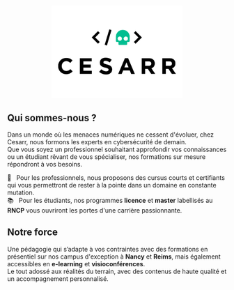 <div align="center">
  <a href="https://www.cesarr.fr">
    <img src="./assets/images/logo.png" width="300px">
  </a>
</div>

## Qui sommes-nous ?

Dans un monde où les menaces numériques ne cessent d'évoluer, chez Cesarr, nous formons les experts en cybersécurité de demain.  
Que vous soyez un professionnel souhaitant approfondir vos connaissances ou un étudiant rêvant de vous spécialiser, nos formations sur mesure répondront à vos besoins. 

🏢 &nbsp; Pour les professionnels, nous proposons des cursus courts et certifiants qui vous permettront de rester à la pointe dans un domaine en constante mutation.  
📚 &nbsp; Pour les étudiants, nos programmes **licence** et **master** labellisés au **RNCP** vous ouvriront les portes d'une carrière passionnante.

## Notre force

Une pédagogie qui s’adapte à vos contraintes avec des formations en présentiel sur nos campus d'exception à **Nancy** et **Reims**, mais également accessibles en **e-learning** et **visioconférences**.  
Le tout adossé aux réalités du terrain, avec des contenus de haute qualité et un accompagnement personnalisé.
